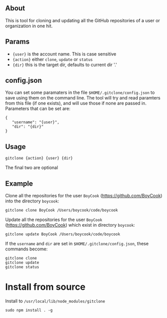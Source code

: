 ## About

This is tool for cloning and updating all the GitHub repositories of a user or organization in one hit.

## Params

* `{user}` is the account name. This is case sensitive
* `{action}` either `clone`, `update` or `status`
* `{dir}` this is the target dir, defaults to current dir '.'

## config.json

You can set some paramaters in the file `$HOME/.gitclone/config.json` to save using them on the command line. The tool will try and read paramters from this file (if one exists), and will use those if none are passed in. Parameters that can be set are:

	{
	   "username": "{user}",
	   "dir": "{dir}"
	}

## Usage 

	gitclone {action} {user} {dir}

The final two are optional

## Example

Clone all the repositories for the user `BoyCook` (https://github.com/BoyCook) into the directory `boycook`:

	gitclone clone BoyCook /Users/boycook/code/boycook

Update all the repositories for the user `BoyCook` (https://github.com/BoyCook) which exist in directory `boycook`:

	gitclone update BoyCook /Users/boycook/code/boycook

If the `username` and `dir` are set in `$HOME/.gitclone/config.json`, these commands become:

	gitclone clone
	gitclone update
	gitclone status

# Install from source

Install to `/usr/local/lib/node_modules/gitclone`

	sudo npm install . -g
	